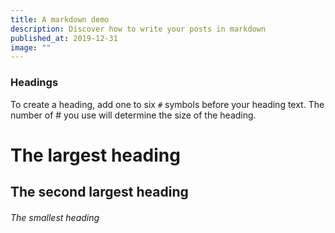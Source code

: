 ```yaml
---
title: A markdown demo
description: Discover how to write your posts in markdown
published_at: 2019-12-31
image: ""
---
```


### Headings

To create a heading, add one to six `#` symbols before your heading text. The number of # you use will determine the size of the heading.

# The largest heading
## The second largest heading
###### The smallest heading
